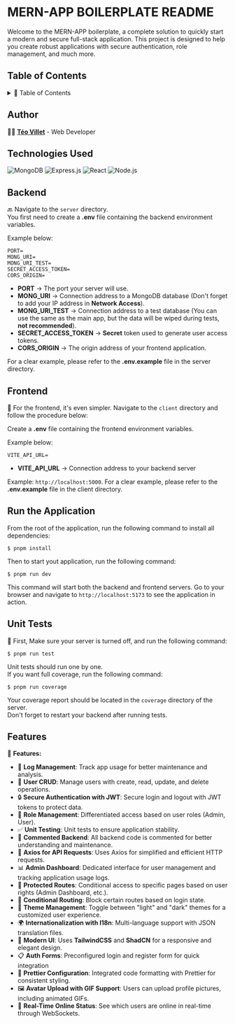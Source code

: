 # MERN-APP BOILERPLATE README

Welcome to the MERN-APP boilerplate, a complete solution to quickly start a modern and secure full-stack application. This project is designed to help you create robust applications with secure authentication, role management, and much more.

## Table of Contents

<details>
  <summary>📑 Table of Contents</summary>
  
  - [Author](#author)
  - [Technologies Used](#technologies-used)
  - [Backend](#backend)
  - [Frontend](#frontend)
  - [Unit Tests](#unit-tests)
  - [Features](#features)
  
</details>

## Author

👨‍💻 **[Téo Villet](https://github.com/teovlt)** - Web Developer

## Technologies Used

![MongoDB](https://img.shields.io/badge/MongoDB-4EA94B?style=for-the-badge&logo=mongodb&logoColor=white)
![Express.js](https://img.shields.io/badge/Express.js-000000?style=for-the-badge&logo=express&logoColor=white)
![React](https://img.shields.io/badge/React-20232A?style=for-the-badge&logo=react&logoColor=61DAFB)
![Node.js](https://img.shields.io/badge/Node.js-43853D?style=for-the-badge&logo=node.js&logoColor=white)

## Backend

🔙 Navigate to the `server` directory.  
You first need to create a **.env** file containing the backend environment variables.

Example below:

```env
PORT=
MONG_URI=
MONG_URI_TEST=
SECRET_ACCESS_TOKEN=
CORS_ORIGIN=
```

- **PORT** -> The port your server will use.
- **MONG_URI** -> Connection address to a MongoDB database (Don't forget to add your IP address in **Network Access**).
- **MONG_URI_TEST** -> Connection address to a test database (You can use the same as the main app, but the data will be wiped during tests, **not recommended**).
- **SECRET_ACCESS_TOKEN** -> **Secret** token used to generate user access tokens.
- **CORS_ORIGIN** -> The origin address of your frontend application.

For a clear example, please refer to the **.env.example** file in the server directory.

## Frontend

🎨 For the frontend, it's even simpler. Navigate to the `client` directory and follow the procedure below:

Create a **.env** file containing the frontend environment variables.

Example below:

```env
VITE_API_URL=
```

- **VITE_API_URL** -> Connection address to your backend server

Example: `http://localhost:5000`. For a clear example, please refer to the **.env.example** file in the client directory.

## Run the Application

From the root of the application, run the following command to install all dependencies:

```shell
$ pnpm install
```

Then to start yout application, run the following command:

```shell
$ pnpm run dev
```

This command will start both the backend and frontend servers.
Go to your browser and navigate to `http://localhost:5173` to see the application in action.

## Unit Tests

🧪 First, Make sure your server is turned off, and run the following command:

```shell
$ pnpm run test
```

Unit tests should run one by one.  
If you want full coverage, run the following command:

```shell
$ pnpm run coverage
```

Your coverage report should be located in the `coverage` directory of the server.  
Don't forget to restart your backend after running tests.

## Features

🚀 **Features:**

- 📜 **Log Management**: Track app usage for better maintenance and analysis.
- 👥 **User CRUD**: Manage users with create, read, update, and delete operations.
- 🔒 **Secure Authentication with JWT**: Secure login and logout with JWT tokens to protect data.
- 🏢 **Role Management**: Differentiated access based on user roles (Admin, User).
- ✅ **Unit Testing**: Unit tests to ensure application stability.
- 📝 **Commented Backend**: All backend code is commented for better understanding and maintenance.
- 🔗 **Axios for API Requests**: Uses Axios for simplified and efficient HTTP requests.
- 📊 **Admin Dashboard**: Dedicated interface for user management and tracking application usage logs.
- 🔐 **Protected Routes**: Conditional access to specific pages based on user rights (Admin Dashboard, etc.).
- 🚧 **Conditional Routing**: Block certain routes based on login state.
- 🌙 **Theme Management**: Toggle between "light" and "dark" themes for a customized user experience.
- 🌍 **Internationalization with I18n**: Multi-language support with JSON translation files.
- 🎨 **Modern UI**: Uses **TailwindCSS** and **ShadCN** for a responsive and elegant design.
- 📋 **Auth Forms**: Preconfigured login and register form for quick integration
- 🔄 **Prettier Configuration**: Integrated code formatting with Prettier for consistent styling.
- 🖼 **Avatar Upload with GIF Support**: Users can upload profile pictures, including animated GIFs.
- 📡 **Real-Time Online Status**: See which users are online in real-time through WebSockets.
